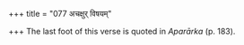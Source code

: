 +++
title = "077 अचक्षुर् विषयम्"

+++
The last foot of this verse is quoted in *Aparārka* (p. 183).


